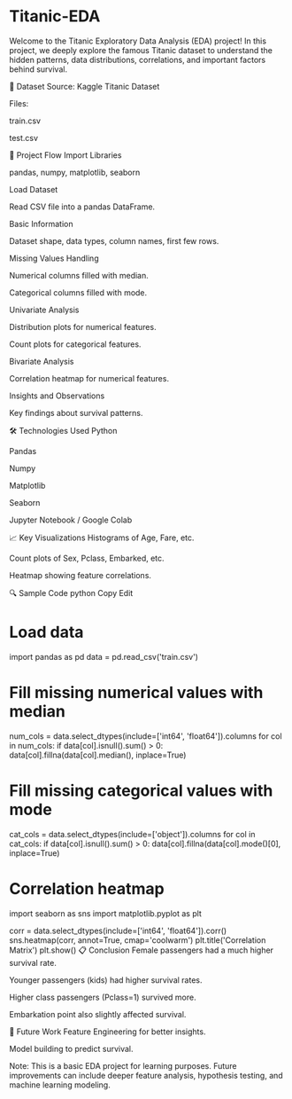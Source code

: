 # Titanic-EDA

Welcome to the Titanic Exploratory Data Analysis (EDA) project!
In this project, we deeply explore the famous Titanic dataset to understand the hidden patterns, data distributions, correlations, and important factors behind survival.

📂 Dataset
Source: Kaggle Titanic Dataset

Files:

train.csv

test.csv

🚀 Project Flow
Import Libraries

pandas, numpy, matplotlib, seaborn

Load Dataset

Read CSV file into a pandas DataFrame.

Basic Information

Dataset shape, data types, column names, first few rows.

Missing Values Handling

Numerical columns filled with median.

Categorical columns filled with mode.

Univariate Analysis

Distribution plots for numerical features.

Count plots for categorical features.

Bivariate Analysis

Correlation heatmap for numerical features.

Insights and Observations

Key findings about survival patterns.

🛠 Technologies Used
Python

Pandas

Numpy

Matplotlib

Seaborn

Jupyter Notebook / Google Colab

📈 Key Visualizations
Histograms of Age, Fare, etc.

Count plots of Sex, Pclass, Embarked, etc.

Heatmap showing feature correlations.

🔍 Sample Code
python
Copy
Edit
# Load data
import pandas as pd
data = pd.read_csv('train.csv')

# Fill missing numerical values with median
num_cols = data.select_dtypes(include=['int64', 'float64']).columns
for col in num_cols:
    if data[col].isnull().sum() > 0:
        data[col].fillna(data[col].median(), inplace=True)

# Fill missing categorical values with mode
cat_cols = data.select_dtypes(include=['object']).columns
for col in cat_cols:
    if data[col].isnull().sum() > 0:
        data[col].fillna(data[col].mode()[0], inplace=True)

# Correlation heatmap
import seaborn as sns
import matplotlib.pyplot as plt

corr = data.select_dtypes(include=['int64', 'float64']).corr()
sns.heatmap(corr, annot=True, cmap='coolwarm')
plt.title('Correlation Matrix')
plt.show()
📋 Conclusion
Female passengers had a much higher survival rate.

Younger passengers (kids) had higher survival rates.

Higher class passengers (Pclass=1) survived more.

Embarkation point also slightly affected survival.

📎 Future Work
Feature Engineering for better insights.

Model building to predict survival.

Note:
This is a basic EDA project for learning purposes. Future improvements can include deeper feature analysis, hypothesis testing, and machine learning modeling.
